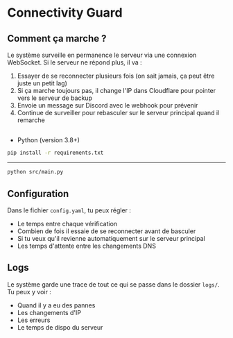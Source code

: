 # Connectivity Guard

## Comment ça marche ?
Le système surveille en permanence le serveur via une connexion WebSocket. Si le serveur ne répond plus, il va :
1. Essayer de se reconnecter plusieurs fois (on sait jamais, ça peut être juste un petit lag)
2. Si ça marche toujours pas, il change l'IP dans Cloudflare pour pointer vers le serveur de backup
3. Envoie un message sur Discord avec le webhook pour prévenir
4. Continue de surveiller pour rebasculer sur le serveur principal quand il remarche

## 
- Python (version 3.8+)


```bash
pip install -r requirements.txt
```
---

```bash
python src/main.py
```



## Configuration

Dans le fichier `config.yaml`, tu peux régler :
- Le temps entre chaque vérification
- Combien de fois il essaie de se reconnecter avant de basculer
- Si tu veux qu'il revienne automatiquement sur le serveur principal
- Les temps d'attente entre les changements DNS

## Logs

Le système garde une trace de tout ce qui se passe dans le dossier `logs/`. Tu peux y voir :
- Quand il y a eu des pannes
- Les changements d'IP
- Les erreurs
- Le temps de dispo du serveur


